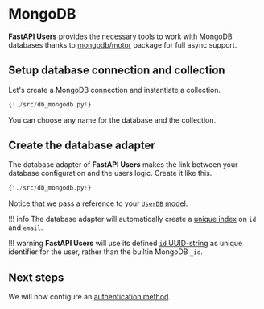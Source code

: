 # MongoDB

**FastAPI Users** provides the necessary tools to work with MongoDB databases thanks to [mongodb/motor](https://github.com/mongodb/motor) package for full async support.

## Setup database connection and collection

Let's create a MongoDB connection and instantiate a collection.

```py hl_lines="23 24 25 26"
{!./src/db_mongodb.py!}
```

You can choose any name for the database and the collection.

## Create the database adapter

The database adapter of **FastAPI Users** makes the link between your database configuration and the users logic. Create it like this.

```py hl_lines="32"
{!./src/db_mongodb.py!}
```

Notice that we pass a reference to your [`UserDB` model](../model.md).

!!! info
    The database adapter will automatically create a [unique index](https://docs.mongodb.com/manual/core/index-unique/) on `id` and `email`.

!!! warning
    **FastAPI Users** will use its defined [`id` UUID-string](../model.md) as unique identifier for the user, rather than the builtin MongoDB `_id`.

## Next steps

We will now configure an [authentication method](../authentication/index.md).
